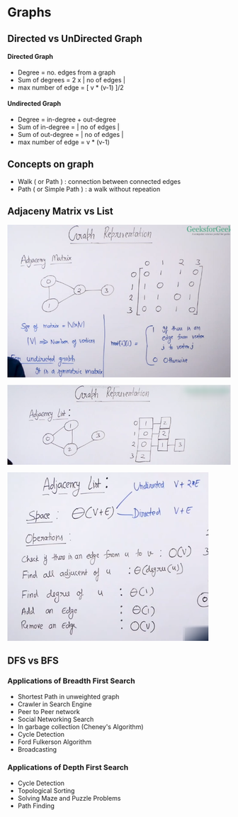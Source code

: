 # Graphs

## Directed vs UnDirected Graph

#### Directed Graph

* Degree = no. edges from a graph
* Sum of degrees = 2 x \| no of edges \|
* max number of edge = \[ v \* \(v-1\) \]/2

#### Undirected Graph

* Degree = in-degree + out-degree 
* Sum of in-degree = \| no of edges \|
* Sum of out-degree = \| no of edges \|
* max number of edge = v \* \(v-1\)

## Concepts on graph

* Walk \( or Path \) : connection between connected edges
* Path \( or Simple Path \) : a walk without repeation

## Adjaceny Matrix vs List

![](../.gitbook/assets/image%20%282%29.png)

![](../.gitbook/assets/image%20%283%29.png)

![](../.gitbook/assets/image%20%284%29.png)

## DFS vs BFS

### Applications of Breadth First Search

* Shortest Path in unweighted graph
* Crawler in Search Engine
* Peer to Peer network
* Social Networking Search
* In garbage collection \(Cheney's Algorithm\)
* Cycle Detection
* Ford Fulkerson Algorithm
* Broadcasting

### Applications of Depth First Search

* Cycle Detection
* Topological Sorting
* Solving Maze and Puzzle Problems
* Path Finding

